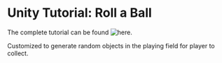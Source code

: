 # Unity Tutorial: Roll a Ball

The complete tutorial can be found ![here](https://unity3d.com/learn/tutorials/projects/roll-ball-tutorial/).

Customized to generate random objects in the playing field for player to collect.
